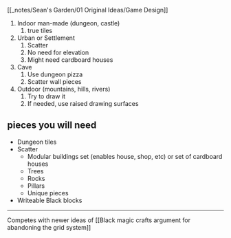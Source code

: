[[_notes/Sean's Garden/01 Original Ideas/Game Design]]

1. Indoor man-made (dungeon, castle)
	1. true tiles
2. Urban or Settlement
	1. Scatter
	2. No need for elevation
	3. Might need cardboard houses
3. Cave
	1. Use dungeon pizza
	2. Scatter wall pieces
4. Outdoor (mountains, hills, rivers)
	1. Try to draw it
	2. If needed, use raised drawing surfaces
## pieces you will need
- Dungeon tiles
- Scatter
	- Modular buildings set (enables house, shop, etc) or set of cardboard houses
	- Trees
	- Rocks
	- Pillars
	- Unique pieces
- Writeable Black blocks
---
Competes with newer ideas of [[Black magic crafts argument for abandoning the grid system]]





